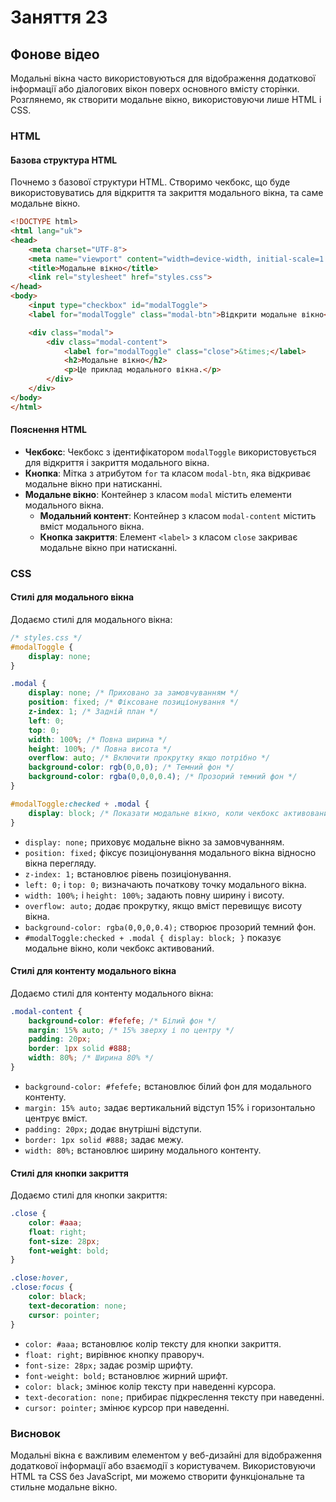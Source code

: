 # Заняття 23

## Фонове відео

Модальні вікна часто використовуються для відображення додаткової інформації або діалогових вікон поверх основного вмісту сторінки. Розглянемо, як створити модальне вікно, використовуючи лише HTML і CSS.

### HTML

#### Базова структура HTML

Почнемо з базової структури HTML. Створимо чекбокс, що буде використовуватись для відкриття та закриття модального вікна, та саме модальне вікно.

```html
<!DOCTYPE html>
<html lang="uk">
<head>
    <meta charset="UTF-8">
    <meta name="viewport" content="width=device-width, initial-scale=1.0">
    <title>Модальне вікно</title>
    <link rel="stylesheet" href="styles.css">
</head>
<body>
    <input type="checkbox" id="modalToggle">
    <label for="modalToggle" class="modal-btn">Відкрити модальне вікно</label>

    <div class="modal">
        <div class="modal-content">
            <label for="modalToggle" class="close">&times;</label>
            <h2>Модальне вікно</h2>
            <p>Це приклад модального вікна.</p>
        </div>
    </div>
</body>
</html>
```

#### Пояснення HTML

- **Чекбокс**: Чекбокс з ідентифікатором `modalToggle` використовується для відкриття і закриття модального вікна.
- **Кнопка**: Мітка з атрибутом `for` та класом `modal-btn`, яка відкриває модальне вікно при натисканні.
- **Модальне вікно**: Контейнер з класом `modal` містить елементи модального вікна.
  - **Модальний контент**: Контейнер з класом `modal-content` містить вміст модального вікна.
  - **Кнопка закриття**: Елемент `<label>` з класом `close` закриває модальне вікно при натисканні.

### CSS

#### Стилі для модального вікна

Додаємо стилі для модального вікна:

```css
/* styles.css */
#modalToggle {
    display: none;
}

.modal {
    display: none; /* Приховано за замовчуванням */
    position: fixed; /* Фіксоване позиціонування */
    z-index: 1; /* Задній план */
    left: 0;
    top: 0;
    width: 100%; /* Повна ширина */
    height: 100%; /* Повна висота */
    overflow: auto; /* Включити прокрутку якщо потрібно */
    background-color: rgb(0,0,0); /* Темний фон */
    background-color: rgba(0,0,0,0.4); /* Прозорий темний фон */
}

#modalToggle:checked + .modal {
    display: block; /* Показати модальне вікно, коли чекбокс активований */
}
```

- `display: none;` приховує модальне вікно за замовчуванням.
- `position: fixed;` фіксує позиціонування модального вікна відносно вікна перегляду.
- `z-index: 1;` встановлює рівень позиціонування.
- `left: 0;` і `top: 0;` визначають початкову точку модального вікна.
- `width: 100%;` і `height: 100%;` задають повну ширину і висоту.
- `overflow: auto;` додає прокрутку, якщо вміст перевищує висоту вікна.
- `background-color: rgba(0,0,0,0.4);` створює прозорий темний фон.
- `#modalToggle:checked + .modal { display: block; }` показує модальне вікно, коли чекбокс активований.

#### Стилі для контенту модального вікна

Додаємо стилі для контенту модального вікна:

```css
.modal-content {
    background-color: #fefefe; /* Білий фон */
    margin: 15% auto; /* 15% зверху і по центру */
    padding: 20px;
    border: 1px solid #888;
    width: 80%; /* Ширина 80% */
}
```

- `background-color: #fefefe;` встановлює білий фон для модального контенту.
- `margin: 15% auto;` задає вертикальний відступ 15% і горизонтально центрує вміст.
- `padding: 20px;` додає внутрішні відступи.
- `border: 1px solid #888;` задає межу.
- `width: 80%;` встановлює ширину модального контенту.

#### Стилі для кнопки закриття

Додаємо стилі для кнопки закриття:

```css
.close {
    color: #aaa;
    float: right;
    font-size: 28px;
    font-weight: bold;
}

.close:hover,
.close:focus {
    color: black;
    text-decoration: none;
    cursor: pointer;
}
```

- `color: #aaa;` встановлює колір тексту для кнопки закриття.
- `float: right;` вирівнює кнопку праворуч.
- `font-size: 28px;` задає розмір шрифту.
- `font-weight: bold;` встановлює жирний шрифт.
- `color: black;` змінює колір тексту при наведенні курсора.
- `text-decoration: none;` прибирає підкреслення тексту при наведенні.
- `cursor: pointer;` змінює курсор при наведенні.

### Висновок

Модальні вікна є важливим елементом у веб-дизайні для відображення додаткової інформації або взаємодії з користувачем. Використовуючи HTML та CSS без JavaScript, ми можемо створити функціональне та стильне модальне вікно.

